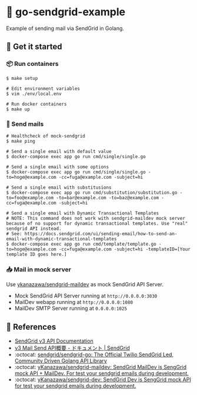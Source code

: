 # 📧 go-sendgrid-example

Example of sending mail via SendGrid in Golang.

## 🦾 Get it started

### 📦 Run containers

```
$ make setup

# Edit environment variables
$ vim ./env/local.env

# Run docker containers
$ make up
```

### 📮 Send mails

```
# Healthcheck of mock-sendgrid
$ make ping

# Send a single email with default value
$ docker-compose exec app go run cmd/single/single.go

# Send a single email with some options
$ docker-compose exec app go run cmd/single/single.go -to=hoge@example.com -cc=fuga@example.com -subject=hi

# Send a single email with substitusions
$ docker-compose exec app go run cmd/substitution/substitution.go -to=foo@example.com -to=bar@example.com -to=baz@example.com -cc=fuga@example.com -subject=hi

# Send a single email with Dynamic Transactional Templates
# NOTE: This command does not work with sendgrid-maildev mock server because of no support for dynamic transactional templates. Use "real" sendgrid API instead.
# See: https://docs.sendgrid.com/ui/sending-email/how-to-send-an-email-with-dynamic-transactional-templates
$ docker-compose exec app go run cmd/template/template.go -to=hoge@example.com -cc=fuga@example.com -subject=hi -templateID=[Your template ID goes here.]
```

### 📥 Mail in mock server

Use [ykanazawa/sendgrid-maildev](https://hub.docker.com/r/ykanazawa/sendgrid-maildev) as mock SendGrid API Server.

- Mock SendGrid API Server running at `http://0.0.0.0:3030`
- MailDev webapp running at `http://0.0.0.0:1080`
- MailDev SMTP Server running at `0.0.0.0:1025`

## 🔗 References

- [SendGrid v3 API Documentation](https://sendgrid.api-docs.io/v3.0/mail-send/v3-mail-send)
- [v3 Mail Send API概要 - ドキュメント | SendGrid](https://sendgrid.kke.co.jp/docs/API_Reference/Web_API_v3/Mail/index.html)
- :octocat: [sendgrid/sendgrid-go: The Official Twilio SendGrid Led, Community Driven Golang API Library](https://github.com/sendgrid/sendgrid-go)
- :octocat: [yKanazawa/sendgrid-maildev: SendGrid MailDev is SengGrid mock API + MailDev. For test your sendgrid emails during development.](https://github.com/yKanazawa/sendgrid-maildev)
- :octocat: [yKanazawa/sendgrid-dev: SendGrid Dev is SengGrid mock API for test your sendgrid emails during development.](https://github.com/yKanazawa/sendgrid-dev)